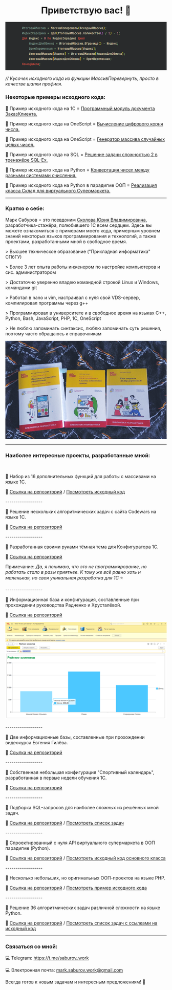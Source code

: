 <h1 align="center">Приветствую вас! 👋</h1>

<img src="https://github.com/sudomango/sudomango/blob/main/Readme%20Screenshot%20Launch.png">

*// Кусочек исходного кода из функции МассивПеревернуть, просто в качестве шапки профиля.*

<h3>Некоторые примеры исходного кода:</h3>

📝 Пример исходного кода на 1С = [Программный модуль документа ЗаказКлиента.](https://github.com/sudomango/sudomango/blob/main/%D0%9F%D1%80%D0%BE%D0%B3%D1%80%D0%B0%D0%BC%D0%BC%D0%BD%D1%8B%D0%B9%20%D0%BC%D0%BE%D0%B4%D1%83%D0%BB%D1%8C%20%D0%B4%D0%BE%D0%BA%D1%83%D0%BC%D0%B5%D0%BD%D1%82%D0%B0%20%D0%97%D0%B0%D0%BA%D0%B0%D0%B7%D0%9A%D0%BB%D0%B8%D0%B5%D0%BD%D1%82%D0%B0.bsl)

📝 Пример исходного кода на OneScript = [Вычисление цифрового корня числа.](https://github.com/sudomango/1C-Codewars-Challenge/blob/main/digital_root.os)

📝 Пример исходного кода на OneScript = [Генератор массива случайных целых чисел.](https://github.com/sudomango/1C-Extended-Arrays/blob/main/oscript_functions/array_random_numbers.os)

📝 Пример исходного кода на SQL = [Решение задачи сложностью 2 в тренажёре SQL-Ex.](https://github.com/sudomango/MariaDB-SQL-Exercises/blob/main/sql_ex_online/Task%20Solution%20%2341%20(SELECT).sql)

📝 Пример исходного кода на Python = [Конвертация чисел между разными системами счисления.](https://github.com/sudomango/Python-Algo-Tasks/blob/main/Block_02/20%20-%20dec_to_hex%2C%20hex_to_dec.py)

📝 Пример исходного кода на Python в парадигме ООП = [Реализация класса Склад для виртуального Супермаркета.](https://github.com/sudomango/Python-OOP-Market/blob/main/market_storage.py)

<hr>

<h3>Кратко о себе:</h3>

Марк Сабуров = это псевдоним [Сколова Юрия Владимировича](https://spb.hh.ru/resume/517f70a3ff0cd63d810039ed1f70694f774452), разработчика-стажёра, полюбившего 1С всем сердцем. Здесь вы можете ознакомиться с примерами моего кода, примерным уровнем знаний некоторых языков программирования и технологий, а также проектами, разработанными мной в свободное время.

\> Высшее техническое образование ("Прикладная информатика" СПбГУ)

\> Более 3 лет опыта работы инженером по настройке компьютеров и сис. администратором

\> Достаточно уверенно владею командной строкой Linux и Windows, командами git

\> Работал в nano и vim, настраивал с нуля свой VDS-сервер, компилировал программы через g++

\> Программировал в университете и в свободное время на языках C++, Python, Bash, JavaScript, PHP, 1C, OneScript

\> Не люблю запоминать синтаксис, люблю запоминать суть решения, поэтому часто обращаюсь к справочникам

<img src="https://github.com/sudomango/sudomango/blob/main/Books%20Screenshot.png">

<hr>

<h3>Наиболее интересные проекты, разработанные мной:</h3>

<br>

📙 Набор из 16 дополнительных функций для работы с массивами на языке 1С.

🔎 [Ссылка на репозиторий](https://github.com/sudomango/1C-Extended-Arrays) / [Посмотреть исходный код](https://github.com/sudomango/1C-Extended-Arrays/blob/main/arrays_extended_functions.os)

\------------------

📙 Решение нескольких алгоритмических задач с сайта Codewars на языке 1С.

🔎 [Ссылка на репозиторий](https://github.com/sudomango/1C-Codewars-Challenge)

\------------------

📙 Разработанная своими руками тёмная тема для Конфигуратора 1С.

🔎 [Ссылка на репозиторий](https://github.com/sudomango/1C-Dark-Theme-Custom)

Примечание: *Да, я понимаю, что это не программирование, но работать стало в разы приятнее. К тому же всё равно хоть и маленькая, но своя уникальная разработка для 1С* ⭐

\------------------

📙 Информационная база и конфигурация, составленные при прохождении руководства Радченко и Хрусталёвой.

🔎 [Ссылка на репозиторий](https://github.com/sudomango/1C-Infobase-Radchenko)

<img src="https://github.com/sudomango/sudomango/blob/main/Application%20Screenshot.png">

\------------------

📙 Две информационные базы, составленные при прохождении видеокурса Евгения Гилёва.

🔎 [Ссылка на репозиторий](https://github.com/sudomango/1C-Infobase-21-Days-Course)

\------------------

📙 Собственная небольшая конфигурация "Спортивный календарь", разработанная в первые недели обучения 1С.

🔎 [Ссылка на репозиторий](https://github.com/sudomango/1C-Infobase-Sport-Manager)

\------------------

💼 Подборка SQL-запросов для наиболее сложных из решённых мной задач.

🔎 [Ссылка на репозиторий](https://github.com/sudomango/MariaDB-SQL-Exercises) / [Посмотреть список задач](https://github.com/sudomango/MariaDB-SQL-Exercises/blob/main/Top-12-Tasks.md)

\------------------

💼 Спроектированный с нуля API виртуального супермаркета в ООП парадигме (Python).

🔎 [Ссылка на репозиторий](https://github.com/sudomango/Python-OOP-Market) / [Посмотреть исходный код основного класса](https://github.com/sudomango/Python-OOP-Market/blob/main/market.py)

\------------------

💼 Несколько небольших, но оригинальных ООП-проектов на языке PHP.

🔎 [Ссылка на репозиторий](https://github.com/sudomango/PHP-OOP-Projects) / [Посмотреть пример исходного кода](https://github.com/sudomango/PHP-OOP-Projects/blob/main/crypto_cipher.php)

\------------------

💼 Решение 36 алгоритмических задач различной сложности на языке Python.

🔎 [Ссылка на репозиторий](https://github.com/sudomango/Python-Algo-Tasks) / [Посмотреть список задач с ссылками на исходный код](https://github.com/sudomango/Python-Algo-Tasks/blob/main/all_tasks_readme.md)

<hr>

<h3>Связаться со мной:</h3>

💻 Telegram: https://t.me/saburov_work

💻 Электронная почта: mark.saburov.work@gmail.com

Всегда готов к новым задачам и интересным предложениям! 📝